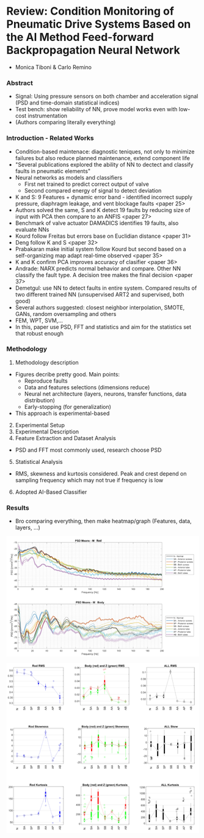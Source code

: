 # Review: Condition Monitoring of Pneumatic Drive Systems Based on the AI Method Feed-forward Backpropagation Neural Network
- Monica Tiboni & Carlo Remino

### Abstract
- Signal: Using pressure sensors on both chamber and acceleration signal (PSD and time-domain statistical indices)
- Test bench: show reliability of NN, prove model works even with low-cost instrumentation
- (Authors comparing literally everything)

### Introduction - Related Works
- Condition-based maintenace: diagnostic teniques, not only to minimize failures but also reduce planned maintenance, extend component life
- "Several publications explored the ability of NN to dectect and classify faults in pneumatic elements"
- Neural networks as models and classifiers
    - First net trained to predict correct output of valve
    - Second compared energy of signal to detect deviation
- K and S: 9 Features + dynamic error band - identified incorrect supply pressure, diaphragm leakage, and vent blockage faults <paper 25>
- Authors solved the same, S and K detect 19 faults by reducing size of input with PCA then compare to an ANFIS <paper 27>
- Benchmark of valve actuator DAMADICS identifies 19 faults, also evaluate NNs
- Kourd follow Freitas but errors base on Euclidian distance <paper 31>
- Deng follow K and S <paper 32>
- Prabakaran make initial system follow Kourd but second based on a self-organizing map adapt real-time observed <paper 35>
- K and K confirm PCA improves accuracy of clasifier <paper 36>
- Andrade: NARX predicts normal behavior and compare. Other NN classify the fault type. A decision tree makes the final decision <paper 37>
- Demetgul: use NN to detect faults in entire system. Compared results of two different trained NN (unsupervised ART2 and supervised, both good)
- Several authors suggested: closest neighbor interpolation, SMOTE, GANs, random oversampling and others    
- FEM, WPT, SVM,...
- In this, paper use PSD, FFT and statistics and aim for the statistics set that robust enough

### Methodology
1. Methodology description
- Figures decribe pretty good. Main points:
    - Reproduce faults
    - Data and features selections (dimensions reduce)
    - Neural net architecture (layers, neurons, transfer functions, data distribution)
    - Early-stopping (for generalization)
- This approach is experimental-based
2. Experimental Setup
3. Experimental Description
4. Feature Extraction and Dataset Analysis
- PSD and FFT most commonly used, research choose PSD
5. Statistical Analysis
- RMS, skewness and kurtosis considered. Peak and crest depend on sampling frequency which may not true if frequency is low
6. Adopted AI-Based Classifier

### Results
- Bro comparing everything, then make heatmap/graph (Features, data, layers, ...)

![PSD](images/TiboniReminoExp1.png)

![Skew and Kurt](images/TiboniReminoExp2.png)
